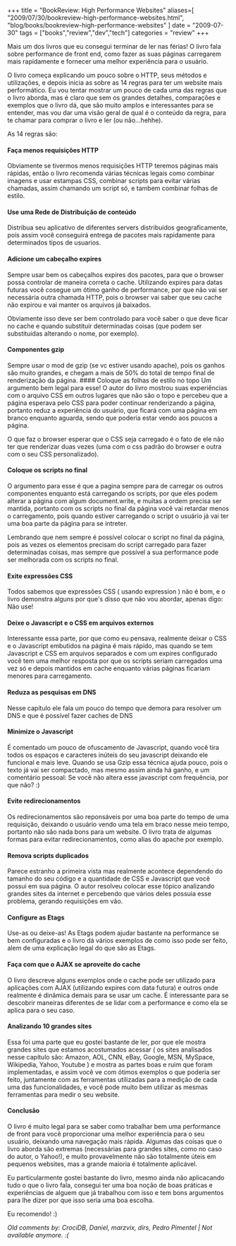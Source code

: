 +++
title = "BookReview: High Performance Websites"
aliases=[
  "2009/07/30/bookreview-high-performance-websites.html",
  "blog/books/bookreview-high-performance-websites"
]
date = "2009-07-30"
tags = ["books","review","dev","tech"]
categories = "review"
+++

Mais um dos livros que eu consegui terminar de ler nas férias! O livro
fala sobre performance de front end, como fazer as suas páginas
carregarem mais rapidamente e fornecer uma melhor experiência para o
usuário.

O livro começa explicando um pouco sobre o HTTP, seus métodos e
utilizações, e depois inicia as sobre as 14 regras para ter um website
mais performático. Eu vou tentar mostrar um pouco de cada uma das
regras que o livro aborda, mas é claro que sem os grandes detalhes,
comparações e exemplos que o livro dá, que são muito amplos e
interessantes para se entender, mas vou dar uma visão geral de qual é
o conteúdo da regra, para te chamar para comprar o livro e ler (ou
não...hehhe).

As 14 regras são:

#### Faça menos requisições HTTP

Obviamente se tivermos menos requisições HTTP teremos páginas mais
rápidas, então o livro recomenda várias técnicas legais como combinar
imagens e usar estampas CSS, combinar scripts para evitar várias
chamadas, assim chamando um script só, e tambem combinar folhas de
estilo.

#### Use uma Rede de Distribuição de conteúdo

Distribua seu aplicativo de diferentes servers distribuídos
geograficamente, pois assim você conseguirá entrega de pacotes mais
rapidamente para determinados tipos de usuarios.

#### Adicione um cabeçalho expires

Sempre usar bem os cabeçalhos expires dos pacotes, para que o browser
possa controlar de maneira correta o cache. Utilizando expires para
datas futuras você cosegue um ótimo ganho de performance, por que não
vai ser necessária outra chamada HTTP, pois o browser vai saber que
seu cache não expirou e vai manter os arquivos já baixados.

Obviamente isso deve ser bem controlado para você saber o que deve
ficar no cache e quando substituir determinadas coisas (que podem ser
substituidas alterando o nome, por exemplo).

#### Componentes gzip

Sempre usar o mod de gzip (se vc estiver usando apache), pois os
ganhos são muito grandes, e chegam a mais de 50% do total de tempo
final de renderização da página.  #### Coloque as folhas de estilo no
topo Um argumento bem legal para esse! O autor do livro mostrou suas
experiências com o arquivo CSS em outros lugares que não são o topo e
percebeu que a página esperava pelo CSS para poder continuar
renderizando a página, portanto reduz a experiência do usuário, que
ficará com uma página em branco enquanto aguarda, sendo que poderia
estar vendo aos poucos a página.

O que faz o browser esperar que o CSS seja carregado é o fato de ele
não ter que renderizar duas vezes (uma com o css padrão do browser e
outra com o seu CSS personalizado).

#### Coloque os scripts no final

O argumento para esse é que a pagina sempre para de carregar os outros
componentes enquanto está carregando os scripts, por que eles podem
alterar a página com algum document.write, e muitas a ordem precisa
ser mantida, portanto com os scripts no final da página você vai
retardar menos o carregamento, pois quando estiver carregando o script
o usuário já vai ter uma boa parte da página para se intreter.

Lembrando que nem sempre é possível colocar o script no final da
página, pois as vezes os elementos precisam do script carregado para
fazer determinadas coisas, mas sempre que possível a sua performance
pode ser melhorada com os scripts no final.

#### Exite expressões CSS

Todos sabemos que expressões CSS ( usando expression ) não é bom, e o
livro demonstra alguns por que's disso que não vou abordar, apenas
digo: Não use!

#### Deixe o Javascript e o CSS em arquivos externos

Interessante essa parte, por que como eu pensava, realmente deixar o
CSS e o Javascript embutidos na página é mais rápido, mas quando se
tem Javascript e CSS em arquivos separados e com um expires
configurado você tem uma melhor resposta por que os scripts seriam
carregados uma vez só e depois mantidos em cache enquanto várias
páginas ficariam menores para carregamento.

#### Reduza as pesquisas em DNS

Nesse capítulo ele fala um pouco do tempo que demora para resolver um
DNS e que é possível fazer caches de DNS

#### Minimize o Javascript

É comentado um pouco de ofuscamento de Javascript, quando você tira
todos os espaços e caracteres inúteis do seu javascript deixando ele
funcional e mais leve. Quando se usa Gzip essa técnica ajuda pouco,
pois o texto já vai ser compactado, mas mesmo assim ainda há ganho, e
um comentário pessoal: Se você não altera esse javascript com
frequência, por que não? :)

#### Evite redirecionamentos

Os redirecionamentos são reponsáveis por uma boa parte do tempo de uma
requisição, deixando o usuário vendo uma tela em braco nesse meio
tempo, portanto não são nada bons para um website. O livro trata de
algumas formas para evitar redirecionamentos, como alias do apache por
exemplo.

#### Remova scripts duplicados

Parece estranho a primeira vista mas realmente acontece dependendo do
tamanho do seu código e a quantidade de CSS e Javascript que você
possui em sua página. O autor resolveu colocar esse tópico analizando
grandes sites da internet e percebendo que vários deles possuia esse
problema, gerando requisições em vão.

#### Configure as Etags

Use-as ou deixe-as! As Etags podem ajudar bastante na performance se
bem configuradas e o livro dá vários exemplos de como isso pode ser
feito, alem de uma explicação legal do que são as Etags.

#### Faça com que o AJAX se aproveite do cache

O livro descreve alguns exemplos onde o cache pode ser utilizado para
aplicações com AJAX (utilizando expires com data futura) e outros
onde realmente é dinâmica demais para se usar um cache. É interessante
para se descobrir maneiras diferentes de se lidar com a performance e
como ela se aplica para o seu caso.

#### Analizando 10 grandes sites

Essa foi uma parte que eu gostei bastante de ler, por que ele mostra
grandes sites que estamos acostumados acessar ( os sites analisados
nesse capítulo são: Amazon, AOL, CNN, eBay, Google, MSN, MySpace,
Wikipedia, Yahoo, Youtube ) e mostra as partes boas e ruim que foram
implementadas, e assim você ve com ótimos exemplos o que poderia ser
feito, juntamente com as ferramentas utilizadas para a medição de cada
uma das funcionalidades, e você pode muito bem utilizar as mesmas
ferramentas para medir o seu website.

#### Conclusão

O livro é muito legal para se saber como trabalhar bem uma performance
de front para você proporcionar uma melhor experiência para o seu
usuário, deixando uma navegação mais rápida. Algumas das coisas que o
livro aborda são extremas (necessárias para grandes sites, como no
caso do autor, o Yahoo!), e muito provavelmente não são totalmente
úteis em pequenos websites, mas a grande maioria é totalmente
aplicável.

Eu particularmente gostei bastante do livro, mesmo ainda não
aplicacando tudo o que o livro fala, consegui ter uma boa noção de
boas práticas e experiências de alguem que já trabalhou com isso e tem
bons argumentos para lhe dizer por que isso seria uma boa escolha.

Eu recomendo! :)



_Old comments by: CrociDB, Daniel, marzvix, dirs, Pedro Pimentel | Not available anymore. :(_
